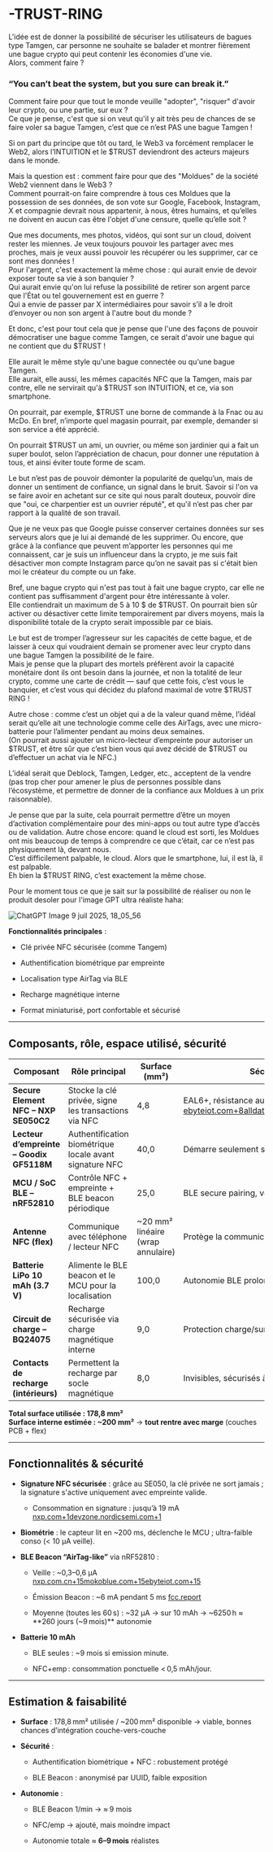 # -TRUST-RING


L'idée est de donner la possibilité de sécuriser les utilisateurs de bagues type Tamgen, car personne ne souhaite se balader et montrer fièrement une bague crypto qui peut contenir les économies d'une vie.  
Alors, comment faire ?

### “You can’t beat the system, but you sure can break it.”

Comment faire pour que tout le monde veuille "adopter", "risquer" d'avoir leur crypto, ou une partie, sur eux ?  
Ce que je pense, c'est que si on veut qu'il y ait très peu de chances de se faire voler sa bague Tamgen, c’est que ce n’est PAS une bague Tamgen !

Si on part du principe que tôt ou tard, le Web3 va forcément remplacer le Web2, alors l’INTUITION et le $TRUST deviendront des acteurs majeurs dans le monde. 

Mais la question est : comment faire pour que des "Moldues" de la société Web2 viennent dans le Web3 ?  
Comment pourrait-on faire comprendre à tous ces Moldues que la possession de ses données, de son vote sur Google, Facebook, Instagram, X et compagnie devrait nous appartenir, à nous, êtres humains, et qu’elles ne doivent en aucun cas être l'objet d'une censure, quelle qu’elle soit ?

Que mes documents, mes photos, vidéos, qui sont sur un cloud, doivent rester les miennes. Je veux toujours pouvoir les partager avec mes proches, mais je veux aussi pouvoir les récupérer ou les supprimer, car ce sont mes données !  
Pour l'argent, c'est exactement la même chose : qui aurait envie de devoir exposer toute sa vie à son banquier ?  
Qui aurait envie qu'on lui refuse la possibilité de retirer son argent parce que l'État ou tel gouvernement est en guerre ?  
Qui a envie de passer par X intermédiaires pour savoir s’il a le droit d’envoyer ou non son argent à l'autre bout du monde ?

Et donc, c'est pour tout cela que je pense que l'une des façons de pouvoir démocratiser une bague comme Tamgen, ce serait d'avoir une bague qui ne contient que du $TRUST !

Elle aurait le même style qu'une bague connectée ou qu'une bague Tamgen.  
Elle aurait, elle aussi, les mêmes capacités NFC que la Tamgen, mais par contre, elle ne servirait qu'à $TRUST son INTUITION, et ce, via son smartphone. 

On pourrait, par exemple, $TRUST une borne de commande à la Fnac ou au McDo. En bref, n’importe quel magasin pourrait, par exemple, demander si son service a été apprécié. 

On pourrait $TRUST un ami, un ouvrier, ou même son jardinier qui a fait un super boulot, selon l’appréciation de chacun, pour donner une réputation à tous, et ainsi éviter toute forme de scam.

Le but n’est pas de pouvoir démonter la popularité de quelqu’un, mais de donner un sentiment de confiance, un signal dans le bruit.
Savoir si l'on va se faire avoir en achetant sur ce site qui nous paraît douteux, pouvoir dire que "oui, ce charpentier est un ouvrier réputé", et qu'il n’est pas cher par rapport à la qualité de son travail.

Que je ne veux pas que Google puisse conserver certaines données sur ses serveurs alors que je lui ai demandé de les supprimer. 
Ou encore, que grâce à la confiance que peuvent m’apporter les personnes qui me connaissent, car je suis un influenceur dans la crypto, je me suis fait désactiver mon compte Instagram parce qu’on ne savait pas si c'était bien moi le créateur du compte ou un fake.

Bref, une bague crypto qui n'est pas tout à fait une bague crypto, car elle ne contient pas suffisamment d'argent pour être intéressante à voler.  
Elle contiendrait un maximum de 5 à 10 $ de $TRUST. 
On pourrait bien sûr activer ou désactiver cette limite temporairement par divers moyens, mais la disponibilité totale de la crypto serait impossible par ce biais.

Le but est de tromper l’agresseur sur les capacités de cette bague, et de laisser à ceux qui voudraient demain se promener avec leur crypto dans une bague Tamgen la possibilité de le faire.  
Mais je pense que la plupart des mortels préfèrent avoir la capacité monétaire dont ils ont besoin dans la journée, et non la totalité de leur crypto, comme une carte de crédit — sauf que cette fois, c’est vous le banquier, et c’est vous qui décidez du plafond maximal de votre $TRUST RING !

Autre chose : comme c’est un objet qui a de la valeur quand même, l’idéal serait qu’elle ait une technologie comme celle des AirTags, avec une micro-batterie pour l’alimenter pendant au moins deux semaines.  
(On pourrait aussi ajouter un micro-lecteur d’empreinte pour autoriser un $TRUST, et être sûr que c’est bien vous qui avez décidé de $TRUST ou d’effectuer un achat via le NFC.)

L’idéal serait que Deblock, Tamgen, Ledger, etc., acceptent de la vendre (pas trop cher pour amener le plus de personnes possible dans l’écosystème, et permettre de donner de la confiance aux Moldues à un prix raisonnable).

Je pense que par la suite, cela pourrait permettre d’être un moyen d’activation complémentaire pour des mini-apps ou tout autre type d’accès ou de validation. 
Autre chose encore: quand le cloud est sorti, les Moldues ont mis beaucoup de temps à comprendre ce que c’était, car ce n’est pas physiquement là, devant nous.  
C’est difficilement palpable, le cloud. Alors que le smartphone, lui, il est là, il est palpable.  
Eh bien la $TRUST RING, c’est exactement la même chose.


Pour le moment tous ce que je sait sur la possibilité de réaliser ou non le produit
desoler pour l'image GPT ultra réaliste haha:

![ChatGPT Image 9 juil  2025, 18_05_56](https://github.com/user-attachments/assets/76a02bbf-30c7-4917-b2cd-442d7f39156b)



**Fonctionnalités principales** :

- Clé privée NFC sécurisée (comme Tangem)
    
- Authentification biométrique par empreinte
    
- Localisation type AirTag via BLE
    
- Recharge magnétique interne
    
- Format miniaturisé, port confortable et sécurisé
    

---

## Composants, rôle, espace utilisé, sécurité

|Composant|Rôle principal|Surface (mm²)|Sécurité / Fonction|
|---|---|---|---|
|**Secure Element NFC – NXP SE050C2**|Stocke la clé privée, signe les transactions via NFC|4,8|EAL6+, résistance aux attaques physiques [ebyteiot.com+8alldatasheet.com+8docs.arduino.cc+8](https://www.alldatasheet.com/html-pdf/1246302/NXP/SE050C2/200/3/SE050C2.html?utm_source=chatgpt.com)|
|**Lecteur d’empreinte – Goodix GF5118M**|Authentification biométrique locale avant signature NFC|40,0|Démarre seulement sur empreinte valide|
|**MCU / SoC BLE – nRF52810**|Contrôle NFC + empreinte + BLE beacon périodique|25,0|BLE secure pairing, veille ultra faible|
|**Antenne NFC (flex)**|Communique avec téléphone / lecteur NFC|~20 mm² linéaire (wrap annulaire)|Protège la communication NFC|
|**Batterie LiPo 10 mAh (3.7 V)**|Alimente le BLE beacon et le MCU pour la localisation|100,0|Autonomie BLE prolongée|
|**Circuit de charge – BQ24075**|Recharge sécurisée via charge magnétique interne|9,0|Protection charge/surcharge|
|**Contacts de recharge (intérieurs)**|Permettent la recharge par socle magnétique|8,0|Invisibles, sécurisés à l’intérieur|

**Total surface utilisée : 178,8 mm²**  
**Surface interne estimée : ~200 mm²** → **tout rentre avec marge** (couches PCB + flex)

---

##  Fonctionnalités & sécurité

-  **Signature NFC sécurisée** : grâce au SE050, la clé privée ne sort jamais ; la signature s'active uniquement avec empreinte valide.
    
    - Consommation en signature : jusqu’à 19 mA [nxp.com+1devzone.nordicsemi.com+1](https://www.nxp.com/docs/en/data-sheet/SE050-DATASHEET.pdf?utm_source=chatgpt.com)
        
-  **Biométrie** : le capteur lit en ~200 ms, déclenche le MCU ; ultra-faible conso (< 10 µA veille).
    
-  **BLE Beacon “AirTag-like”** via nRF52810 :
    
    - Veille : ~0,3–0,6 µA [nxp.com.cn+15mokoblue.com+15ebyteiot.com+15](https://www.mokoblue.com/nrf52832-beacon/?utm_source=chatgpt.com)
        
    - Émission Beacon : ~6 mA pendant 5 ms [fcc.report](https://fcc.report/FCC-ID/2AGUT-NRF52810-X5/5865491.pdf?utm_source=chatgpt.com)
        
    - Moyenne (toutes les 60 s) : ~32 µA → sur 10 mAh → ~6250 h ≈ **260 jours (~9 mois)** autonomie
        
-  **Batterie 10 mAh**
    
    - BLE seules : ~9 mois si emission minute.
        
    - NFC+emp : consommation ponctuelle < 0,5 mAh/jour.
        

---

##  Estimation & faisabilité

- **Surface** : 178,8 mm² utilisée / ~200 mm² disponible → viable, bonnes chances d’intégration couche-vers-couche
    
- **Sécurité** :
    
    - Authentification biométrique + NFC : robustement protégé
        
    - BLE Beacon : anonymisé par UUID, faible exposition
        
- **Autonomie** :
    
    - BLE Beacon 1/min → ≈ 9 mois
        
    - NFC/emp → ajouté, mais moindre impact
        
    - Autonomie totale ≈ **6–9 mois** réalistes
